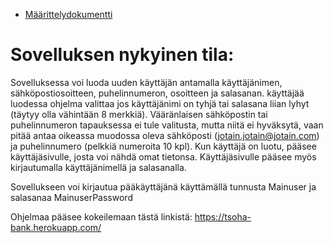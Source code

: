 * [Määrittelydokumentti](https://github.com/mohkula/Tsoha-Pankkisovellus/blob/main/documents/M%C3%A4%C3%A4rittelydokumentti.md)

# Sovelluksen nykyinen tila:

Sovelluksessa voi luoda uuden käyttäjän antamalla käyttäjänimen, sähköpostiosoitteen, puhelinnumeron, osoitteen ja salasanan.
käyttäjää luodessa ohjelma valittaa jos käyttäjänimi on tyhjä tai salasana liian lyhyt (täytyy olla vähintään 8 merkkiä).
Vääränlaisen sähköpostin tai puhelinnumeron tapauksessa ei tule valitusta, mutta niitä ei hyväksytä, vaan pitää antaa oikeassa 
muodossa oleva sähköposti (jotain.jotain@jotain.com) ja puhelinnumero (pelkkiä numeroita 10 kpl).
Kun käyttäjä on luotu, pääsee käyttäjäsivulle, josta voi nähdä omat tietonsa. Käyttäjäsivulle pääsee myös kirjautumalla käyttäjänimellä
ja salasanalla.

Sovellukseen voi kirjautua pääkäyttäjänä käyttämällä tunnusta Mainuser ja salasanaa MainuserPassword
  
Ohjelmaa pääsee kokeilemaan tästä linkistä:
https://tsoha-bank.herokuapp.com/
